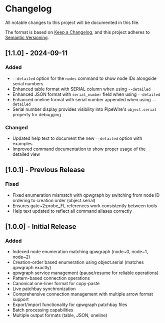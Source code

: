 # Changelog

All notable changes to this project will be documented in this file.

The format is based on [Keep a Changelog](https://keepachangelog.com/en/1.0.0/),
and this project adheres to [Semantic Versioning](https://semver.org/spec/v2.0.0.html).

## [1.1.0] - 2024-09-11

### Added
- `--detailed` option for the `nodes` command to show node IDs alongside serial numbers
- Enhanced table format with SERIAL column when using `--detailed`
- Enhanced JSON format with `serial_number` field when using `--detailed`  
- Enhanced oneline format with serial number appended when using `--detailed`
- Serial number display provides visibility into PipeWire's `object.serial` property for debugging

### Changed
- Updated help text to document the new `--detailed` option with examples
- Improved command documentation to show proper usage of the detailed view

## [1.0.1] - Previous Release

### Fixed
- Fixed enumeration mismatch with qpwgraph by switching from node ID ordering to creation order (object.serial)
- Ensures gate~2:probe_FL references work consistently between tools
- Help text updated to reflect all command aliases correctly

## [1.0.0] - Initial Release

### Added
- Indexed node enumeration matching qpwgraph (node~0, node~1, node~2)
- Creation-order based enumeration using object.serial (matches qpwgraph exactly)
- qpwgraph service management (pause/resume for reliable operations)
- Pattern-based connection operations
- Canonical one-liner format for copy-paste
- Live patchbay synchronization
- Comprehensive connection management with multiple arrow format support
- Export/import functionality for qpwgraph patchbay files
- Batch processing capabilities
- Multiple output formats (table, JSON, oneline)
